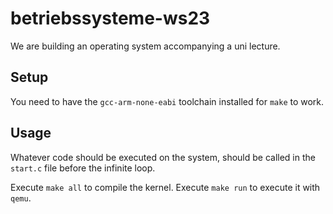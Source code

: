 # betriebssysteme-ws23

We are building an operating system accompanying a uni lecture.

## Setup

You need to have the `gcc-arm-none-eabi` toolchain installed for `make` to work.

## Usage

Whatever code should be executed on the system, should be called in the `start.c` file
before the infinite loop.

Execute `make all` to compile the kernel.
Execute `make run` to execute it with `qemu`.
